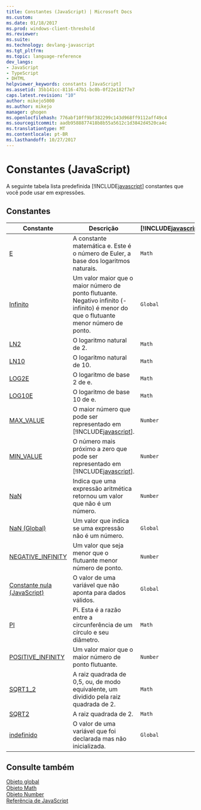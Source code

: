 ```yaml
---
title: Constantes (JavaScript) | Microsoft Docs
ms.custom: 
ms.date: 01/18/2017
ms.prod: windows-client-threshold
ms.reviewer: 
ms.suite: 
ms.technology: devlang-javascript
ms.tgt_pltfrm: 
ms.topic: language-reference
dev_langs:
- JavaScript
- TypeScript
- DHTML
helpviewer_keywords: constants [JavaScript]
ms.assetid: 35b141cc-8116-47b1-bc0b-0f22e182f7e7
caps.latest.revision: "10"
author: mikejo5000
ms.author: mikejo
manager: ghogen
ms.openlocfilehash: 776abf10ff9bf382299c143d968ff9112aff49c4
ms.sourcegitcommit: aadb9588877418b8b55a5612c1d3842d4520ca4c
ms.translationtype: MT
ms.contentlocale: pt-BR
ms.lasthandoff: 10/27/2017
---
```

# <a name="javascript-constants"></a>Constantes (JavaScript)
A seguinte tabela lista predefinida [!INCLUDE[javascript](../../javascript/includes/javascript-md.md)] constantes que você pode usar em expressões.  
  
## <a name="constants"></a>Constantes  
  
|Constante|Descrição|[!INCLUDE[javascript](../../javascript/includes/javascript-md.md)]objeto|  
|--------------|-----------------|-----------------------------------------------------------------------|  
|[E](../../javascript/reference/math-constants-javascript.md)|A constante matemática e. Este é o número de Euler, a base dos logaritmos naturais.|`Math`|  
|[Infinito](../../javascript/reference/infinity-constant-javascript.md)|Um valor maior que o maior número de ponto flutuante. Negativo infinito (-infinito) é menor do que o flutuante menor número de ponto.|`Global`|  
|[LN2](../../javascript/reference/math-constants-javascript.md)|O logaritmo natural de 2.|`Math`|  
|[LN10](../../javascript/reference/math-constants-javascript.md)|O logaritmo natural de 10.|`Math`|  
|[LOG2E](../../javascript/reference/math-constants-javascript.md)|O logaritmo de base 2 de e.|`Math`|  
|[LOG10E](../../javascript/reference/math-constants-javascript.md)|O logaritmo de base 10 de e.|`Math`|  
|[MAX_VALUE](../../javascript/reference/number-constants-javascript.md)|O maior número que pode ser representado em [!INCLUDE[javascript](../../javascript/includes/javascript-md.md)].|`Number`|  
|[MIN_VALUE](../../javascript/reference/number-constants-javascript.md)|O número mais próximo a zero que pode ser representado em [!INCLUDE[javascript](../../javascript/includes/javascript-md.md)].|`Number`|  
|[NaN](../../javascript/reference/number-constants-javascript.md)|Indica que uma expressão aritmética retornou um valor que não é um número.|`Number`|  
|[NaN (Global)](../../javascript/reference/nan-constant-javascript.md)|Um valor que indica se uma expressão não é um número.|`Global`|  
|[NEGATIVE_INFINITY](../../javascript/reference/number-constants-javascript.md)|Um valor que seja menor que o flutuante menor número de ponto.|`Number`|  
|[Constante nula (JavaScript)](../../javascript/reference/null-constant-javascript.md)|O valor de uma variável que não aponta para dados válidos.|`Global`|  
|[PI](../../javascript/reference/math-constants-javascript.md)|Pi. Esta é a razão entre a circunferência de um círculo e seu diâmetro.|`Math`|  
|[POSITIVE_INFINITY](../../javascript/reference/number-constants-javascript.md)|Um valor maior que o maior número de ponto flutuante.|`Number`|  
|[SQRT1_2](../../javascript/reference/math-constants-javascript.md)|A raiz quadrada de 0,5, ou, de modo equivalente, um dividido pela raiz quadrada de 2.|`Math`|  
|[SQRT2](../../javascript/reference/math-constants-javascript.md)|A raiz quadrada de 2.|`Math`|  
|[indefinido](../../javascript/reference/undefined-constant-javascript.md)|O valor de uma variável que foi declarada mas não inicializada.|`Global`|  
  
## <a name="see-also"></a>Consulte também  
 [Objeto global](../../javascript/reference/global-object-javascript.md)   
 [Objeto Math](../../javascript/reference/math-object-javascript.md)   
 [Objeto Number](../../javascript/reference/number-object-javascript.md)   
 [Referência de JavaScript](../../javascript/reference/javascript-reference.md)